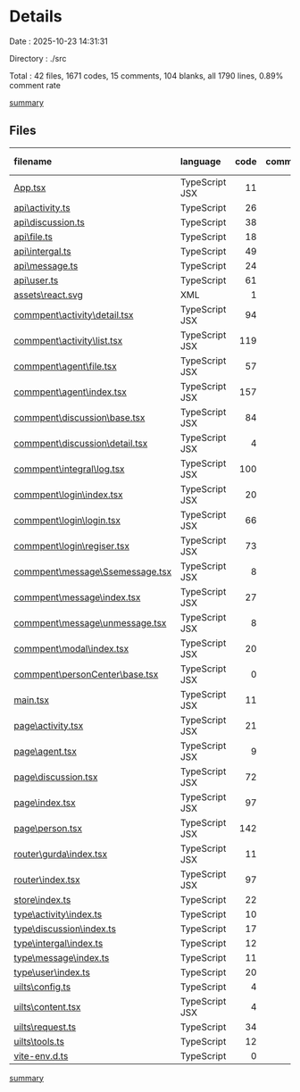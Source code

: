 # Details

Date : 2025-10-23 14:31:31

Directory : ./src

Total : 42 files,  1671 codes, 15 comments, 104 blanks, all 1790 lines, 0.89% comment rate

[summary](results.md)

## Files
| filename | language | code | comment | blank | total | comment rate |
| :--- | :--- | ---: | ---: | ---: | ---: | ---: |
| [App.tsx](../src\App.tsx) | TypeScript JSX | 11 | 0 | 2 | 13 | 0.00% |
| [api\activity.ts](../src\api\activity.ts) | TypeScript | 26 | 0 | 2 | 28 | 0.00% |
| [api\discussion.ts](../src\api\discussion.ts) | TypeScript | 38 | 0 | 4 | 42 | 0.00% |
| [api\file.ts](../src\api\file.ts) | TypeScript | 18 | 0 | 1 | 19 | 0.00% |
| [api\intergal.ts](../src\api\intergal.ts) | TypeScript | 49 | 0 | 3 | 52 | 0.00% |
| [api\message.ts](../src\api\message.ts) | TypeScript | 24 | 0 | 1 | 25 | 0.00% |
| [api\user.ts](../src\api\user.ts) | TypeScript | 61 | 0 | 5 | 66 | 0.00% |
| [assets\react.svg](../src\assets\react.svg) | XML | 1 | 0 | 0 | 1 | 0.00% |
| [commpent\activity\detail.tsx](../src\commpent\activity\detail.tsx) | TypeScript JSX | 94 | 1 | 8 | 103 | 1.05% |
| [commpent\activity\list.tsx](../src\commpent\activity\list.tsx) | TypeScript JSX | 119 | 3 | 10 | 132 | 2.46% |
| [commpent\agent\file.tsx](../src\commpent\agent\file.tsx) | TypeScript JSX | 57 | 0 | 2 | 59 | 0.00% |
| [commpent\agent\index.tsx](../src\commpent\agent\index.tsx) | TypeScript JSX | 157 | 1 | 14 | 172 | 0.63% |
| [commpent\discussion\base.tsx](../src\commpent\discussion\base.tsx) | TypeScript JSX | 84 | 0 | 5 | 89 | 0.00% |
| [commpent\discussion\detail.tsx](../src\commpent\discussion\detail.tsx) | TypeScript JSX | 4 | 0 | 1 | 5 | 0.00% |
| [commpent\integral\log.tsx](../src\commpent\integral\log.tsx) | TypeScript JSX | 100 | 0 | 9 | 109 | 0.00% |
| [commpent\login\index.tsx](../src\commpent\login\index.tsx) | TypeScript JSX | 20 | 0 | 0 | 20 | 0.00% |
| [commpent\login\login.tsx](../src\commpent\login\login.tsx) | TypeScript JSX | 66 | 0 | 1 | 67 | 0.00% |
| [commpent\login\regiser.tsx](../src\commpent\login\regiser.tsx) | TypeScript JSX | 73 | 0 | 5 | 78 | 0.00% |
| [commpent\message\Ssemessage.tsx](../src\commpent\message\Ssemessage.tsx) | TypeScript JSX | 8 | 0 | 0 | 8 | 0.00% |
| [commpent\message\index.tsx](../src\commpent\message\index.tsx) | TypeScript JSX | 27 | 0 | 0 | 27 | 0.00% |
| [commpent\message\unmessage.tsx](../src\commpent\message\unmessage.tsx) | TypeScript JSX | 8 | 0 | 0 | 8 | 0.00% |
| [commpent\modal\index.tsx](../src\commpent\modal\index.tsx) | TypeScript JSX | 20 | 0 | 0 | 20 | 0.00% |
| [commpent\personCenter\base.tsx](../src\commpent\personCenter\base.tsx) | TypeScript JSX | 0 | 0 | 1 | 1 | 0.00% |
| [main.tsx](../src\main.tsx) | TypeScript JSX | 11 | 0 | 2 | 13 | 0.00% |
| [page\activity.tsx](../src\page\activity.tsx) | TypeScript JSX | 21 | 0 | 1 | 22 | 0.00% |
| [page\agent.tsx](../src\page\agent.tsx) | TypeScript JSX | 9 | 0 | 0 | 9 | 0.00% |
| [page\discussion.tsx](../src\page\discussion.tsx) | TypeScript JSX | 72 | 0 | 0 | 72 | 0.00% |
| [page\index.tsx](../src\page\index.tsx) | TypeScript JSX | 97 | 0 | 3 | 100 | 0.00% |
| [page\person.tsx](../src\page\person.tsx) | TypeScript JSX | 142 | 1 | 5 | 148 | 0.70% |
| [router\gurda\index.tsx](../src\router\gurda\index.tsx) | TypeScript JSX | 11 | 0 | 2 | 13 | 0.00% |
| [router\index.tsx](../src\router\index.tsx) | TypeScript JSX | 97 | 0 | 6 | 103 | 0.00% |
| [store\index.ts](../src\store\index.ts) | TypeScript | 22 | 0 | 2 | 24 | 0.00% |
| [type\activity\index.ts](../src\type\activity\index.ts) | TypeScript | 10 | 0 | 0 | 10 | 0.00% |
| [type\discussion\index.ts](../src\type\discussion\index.ts) | TypeScript | 17 | 0 | 1 | 18 | 0.00% |
| [type\intergal\index.ts](../src\type\intergal\index.ts) | TypeScript | 12 | 0 | 1 | 13 | 0.00% |
| [type\message\index.ts](../src\type\message\index.ts) | TypeScript | 11 | 0 | 2 | 13 | 0.00% |
| [type\user\index.ts](../src\type\user\index.ts) | TypeScript | 20 | 0 | 1 | 21 | 0.00% |
| [uilts\config.ts](../src\uilts\config.ts) | TypeScript | 4 | 0 | 1 | 5 | 0.00% |
| [uilts\content.tsx](../src\uilts\content.tsx) | TypeScript JSX | 4 | 0 | 0 | 4 | 0.00% |
| [uilts\request.ts](../src\uilts\request.ts) | TypeScript | 34 | 8 | 2 | 44 | 19.05% |
| [uilts\tools.ts](../src\uilts\tools.ts) | TypeScript | 12 | 0 | 0 | 12 | 0.00% |
| [vite-env.d.ts](../src\vite-env.d.ts) | TypeScript | 0 | 1 | 1 | 2 | 100.00% |

[summary](results.md)
